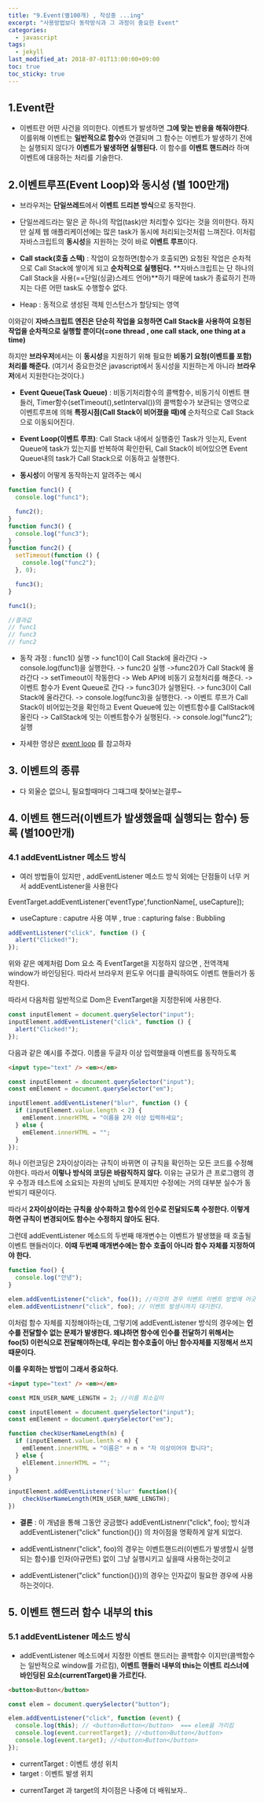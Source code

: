 ```yaml
---
title: "9.Event(별100개) , 작성중 ...ing"
excerpt: "사용방법보다 동작방식과 그 과정이 중요한 Event"
categories:
  - javascript
tags:
  - jekyll
last_modified_at: 2018-07-01T13:00:00+09:00
toc: true
toc_sticky: true
---
```


## 1.Event란

- 이벤트란 어떤 사건을 의미한다. 이벤트가 발생하면 **그에 맞는 반응을 해줘야한다**. 이를위해 이벤트는 **일반적으로 함수**와 연결되며 그 함수는 이벤트가 발생하기 전에는 실행되지 않다가 **이벤트가 발생하면 실행된다.** 이 함수를 **이벤트 핸드러**라 하며 이벤트에 대응하는 처리를 기술한다.

## 2.이벤트루프(Event Loop)와 동시성 (별 100만개)

- 브라우저는 **단일쓰레드**에서 **이벤트 드리븐 방식**으로 동작한다.

* 단일쓰레드라는 말은 곧 하나의 작업(task)만 처리할수 있다는 것을 의미한다. 하지만 실제 웹 애플리케이션에는 많은 task가 동시에 처리되는것처럼 느껴진다. 이처럼 자바스크립트의 **동시성**을 지원하는 것이 바로 **이벤트 루프**이다.

- **Call stack(호출 스텍)** : 작업이 요청하면(함수가 호출되면) 요청된 작업은 순차적으로 Call Stack에 쌓이게 되고 **순차적으로 실행된다.** **자바스크립트는 단 하나의 Call Stack을 사용(==단일(싱글)스레드 언어)**하기 때문에 task가 종료하기 전까지는 다른 어떤 task도 수행할수 없다.

* Heap : 동적으로 생성된 객체 인스턴스가 할당되는 영역

이와같이 **자바스크립트 엔진은 단순히 작업을 요청하면 Call Stack을 사용하여 요청된 작업을 순차적으로 실행할 뿐이다(=one thread , one call stack, one thing at a time)**

하지만 **브라우저**에서는 이 **동시성**을 지원하기 위해 필요한 **비동기 요청(이벤트를 포함) 처리를 해준다.**
(여기서 중요한것은 javascript에서 동시성을 지원하는게 아니라 **브라우저**에서 지원한다는것이다.)

- **Event Queue(Task Queue)** : 비동기처리함수의 콜백함수, 비동기식 이벤트 핸들러, Timer함수(setTimeout(),setInterval())의 콜백함수가 보관되는 영역으로 이벤트루프에 의해 **특정시점(Call Stack이 비어졌을 때)에** 순차적으로 Call Stack으로 이동되어진다.

* **Event Loop(이벤트 루프)**: Call Stack 내에서 실행중인 Task가 잇는지, Event Queue에 task가 있는지를 반복하여 확인한뒤, Call Stack이 비어있으면 Event Queue내의 task가 Call Stack으로 이동하고 실행한다.

- **동시성**이 어떻게 동작하는지 알려주는 예시

```js
function func1() {
  console.log("func1");

  func2();
}
function func3() {
  console.log("func3");
}
function func2() {
  setTimeout(function () {
    console.log("func2");
  }, 0);

  func3();
}

func1();

//결과값
// func1
// func3
// func2
```

- 동작 과정 : func1() 실행 -> func1()이 Call Stack에 올라간다 -> console.log(func1)을 실행한다. -> func2() 실행 ->func2()가 Call Stack에 올라간다 -> setTimeout이 작동한다 -> Web API에 비동기 요청처리를 해준다. -> 이벤트 함수가 Event Queue로 간다 -> func3()가 실행된다. -> func3()이 Call Stack에 올라간다. -> console.log(func3)을 실행한다. -> 이벤트 루프가 Call Stack이 비어있는것을 확인하고 Event Queue에 있는 이벤트함수를 CallStack에 올린다 -> CallStack에 잇는 이벤트함수가 실행된다. -> console.log("func2"); 실행

* 자세한 영상은 [event loop](https://www.youtube.com/watch?time_continue=791&v=8aGhZQkoFbQ) 를 참고하자

## 3. 이벤트의 종류

- 다 외울순 없으니, 필요할때마다 그때그때 찾아보는걸루~

## 4. 이벤트 핸드러(이벤트가 발생했을때 실행되는 함수) 등록 (별100만개)

### 4.1 addEventListner 메소드 방식

- 여러 방법들이 있지만 , addEventListener 메소드 방식 외에는 단점들이 너무 커서 addEventListener을 사용한다

EventTarget.addEventListener('eventType',functionName[, useCapture]);

- useCapture : caputre 사용 여부 , true : capturing false : Bubbling

```js
addEventListener("click", function () {
  alert("Clicked!");
});
```

위와 같은 예제처럼 Dom 요소 즉 EventTarget을 지정하지 않으면 , 전역객체 window가 바인딩된다. 따라서 브라우저 윈도우 어디를 클릭하여도 이벤트 핸들러가 동작한다.

따라서 다음처럼 일반적으로 Dom은 EventTarget을 지정한뒤에 사용한다.

```js
const inputElement = document.querySelector("input");
inputElement.addEventListener("click", function () {
  alert("Clicked!");
});
```

다음과 같은 예시를 주겠다. 이름을 두글자 이상 입력했을때 이벤트를 동작하도록

```html
<input type="text" /> <em></em>
```

```js
const inputElement = document.querySelector("input");
const emElement = document.querySelector("em");

inputElement.addEventListener("blur", function () {
  if (inputElement.value.length < 2) {
    emElement.innerHTML = "이름을 2자 이상 입력하세요";
  } else {
    emElement.innerHTML = "";
  }
});
```

허나 이런코딩은 2자이상이라는 규칙이 바뀌면 이 규칙을 확인하는 모든 코드를 수정해야한다. 따라서 **이렇나 방식의 코딩은 바람직하지 않다.**
이유는 규모가 큰 프로그램의 경우 수정과 테스트에 소요되는 자원의 낭비도 문제지만 수정에는 거의 대부분 실수가 동반되기 때문이다.

따라서 **2자이상이라는 규칙을 상수화하고 함수의 인수로 전달되도록 수정한다. 이렇게 하면 규칙이 변경되어도 함수는 수정하지 않아도 된다.**

그런데 addEventListener 메소드의 두번째 매개변수는 이벤트가 발생했을 때 호출될 이벤트 핸들러이다. **이때 두번째 매개변수에는 함수 호출이 아니라 함수 자체를 지정하여야 한다.**

```js
function foo() {
  console.log("안녕");
}

elem.addEventListener("click", foo()); //이것의 경우 이벤트 이벤트 방법에 어긋난다. 왜냐하면 click이라는 요소가 동작을 해야 이벤트핸들러가 동작하는 것이 이벤트의 실행방법이고 목적인데 , 그에 부합되지 않을 뿐만아니라, 이벤트 발생시까지 대기하지 않고 바로 실행되버리기 때문이다.
elem.addEventListnenr("click", foo); // 이벤트 발생시까지 대기한다.
```

이처럼 함수 자체를 지정해야하는데, 그렇기에 addEventListener 방식의 경우에는 **인수를 전달할수 없는 문제가 발생한다. 왜냐하면 함수에 인수를 전달하기 위해서는 foo(5) 이런식으로 전달해야하는데, 우리는 함수호출이 아닌 함수자체를 지정해서 쓰지 때문이다.**

**이를 우회하는 방법이 그래서 중요하다.**

```html
<input type="text" /> <em></em>
```

```js
const MIN_USER_NAME_LENGTH = 2; //이름 최소길이

const inputElement = document.querySelector("input");
const emElement = document.querySelector("em");

function checkUserNameLength(n) {
  if (inputElement.value.lenth < n) {
    emElement.innerHTML = "이름은" + n + "자 이상이어야 합니다";
  } else {
    elElement.innerHTML = "";
  }
}

inputElement.addEventListener('blur' function(){
    checkUserNameLength(MIN_USER_NAME_LENGTH);
})

```

- **결론** : 이 개념을 통해 그동안 궁금했다 addEventListnenr("click", foo); 방식과 addEventListener("click" function(){}) 의 차이점을 명확하게 알게 되었다.

* addEventListnenr("click", foo)의 경우는 이벤트핸드러(이벤트가 발생할시 실행되는 함수)를 인자(아규먼트) 없이 그냥 실행시키고 싶을때 사용하는것이고

- addEventListener("click" function(){})의 경우는 인자값이 필요한 경우에 사용하는것이다.

## 5. 이벤트 핸드러 함수 내부의 this

### 5.1 addEventListener 메소드 방식

- addEventListener 메소드에서 지정한 이벤트 핸드러는 콜백함수 이지만(콜백함수는 일반적으로 window를 가르킴), **이벤트 핸들러 내부의 this는 이벤트 리스너에 바인딩된 요소(currentTarget)을 가르킨다.**

```html
<button>Button</button>
```

```js
const elem = document.querySelector("button");

elem.addEventListener("click", function (event) {
  console.log(this); // <button>Button</button>  === elem을 가리킴
  console.log(event.currentTarget); //<button>Button</button>
  console.log(event.target); //<button>Button</button>
});
```

- currentTarget : 이벤트 생성 위치
- target : 이벤트 발생 위치

* currentTarget 과 target의 차이점은 나중에 더 배워보자..

